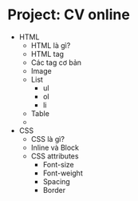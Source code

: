# Project: CV online

* HTML
  * HTML là gì?
  * HTML tag
  * Các tag cơ bản
  * Image
  * List
    * ul
    * ol
    * li
  * Table
  *
* CSS
  * CSS là gì?
  * Inline và Block
  * CSS attributes
    * Font-size
    * Font-weight
    * Spacing
    * Border



##



